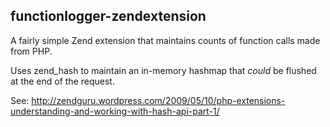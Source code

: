 functionlogger-zendextension
----------------------------

A fairly simple Zend extension that maintains counts of function calls made from PHP.

Uses zend_hash to maintain an in-memory hashmap that *could* be flushed at the end of the request.

See: http://zendguru.wordpress.com/2009/05/10/php-extensions-understanding-and-working-with-hash-api-part-1/
